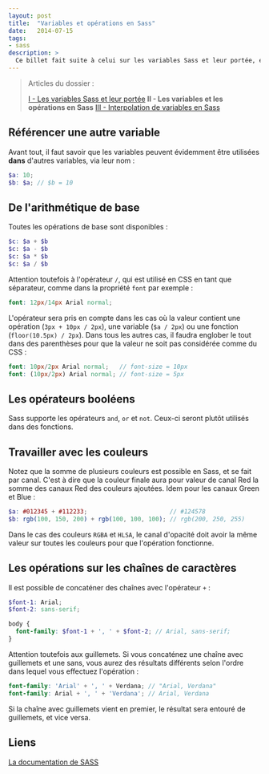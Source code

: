 ```yaml
---
layout: post
title:  "Variables et opérations en Sass"
date:   2014-07-15
tags:
- sass
description: >
  Ce billet fait suite à celui sur les variables Sass et leur portée, et présente cette fois-ci l'interpolation de variable.
---
```


> Articles du dossier :
>
> [I - Les variables Sass et leur portée](https://blog.smarchal.com/les-variables-sass)
> **II - Les variables et les opérations en Sass**
> [III - Interpolation de variables en Sass](https://blog.smarchal.com/interpolation-de-variable-sass)

## Référencer une autre variable

Avant tout, il faut savoir que les variables peuvent évidemment être utilisées **dans** d'autres variables, via leur nom :

```scss
$a: 10;
$b: $a; // $b = 10
```

## De l'arithmétique de base

Toutes les opérations de base sont disponibles :

```scss
$c: $a + $b
$c: $a - $b
$c: $a * $b
$c: $a / $b
```

Attention toutefois à l'opérateur `/`, qui est utilisé en CSS en tant que séparateur, comme dans la propriété `font` par exemple :

```scss
font: 12px/14px Arial normal;
```

L'opérateur sera pris en compte dans les cas où la valeur contient une opération (`3px + 10px / 2px`), une variable (`$a / 2px`) ou une fonction (`floor(10.5px) / 2px`).
Dans tous les autres cas, il faudra englober le tout dans des parenthèses pour que la valeur ne soit pas considérée comme du CSS :

```scss
font: 10px/2px Arial normal;   // font-size = 10px
font: (10px/2px) Arial normal; // font-size = 5px
```

## Les opérateurs booléens

Sass supporte les opérateurs `and`, `or` et `not`. Ceux-ci seront plutôt utilisés dans des fonctions.

## Travailler avec les couleurs

Notez que la somme de plusieurs couleurs est possible en Sass, et se fait par canal. C'est à dire que la couleur finale aura pour valeur de canal Red la somme des canaux Red des couleurs ajoutées.
Idem pour les canaux Green et Blue :

```scss
$a: #012345 + #112233;                       // #124578
$b: rgb(100, 150, 200) + rgb(100, 100, 100); // rgb(200, 250, 255)
```

Dans le cas des couleurs `RGBA` et `HLSA`, le canal d'opacité doit avoir la même valeur sur toutes les couleurs pour que l'opération fonctionne.

## Les opérations sur les chaînes de caractères

Il est possible de concaténer des chaînes avec l'opérateur `+` :

```scss
$font-1: Arial;
$font-2: sans-serif;

body {
  font-family: $font-1 + ', ' + $font-2; // Arial, sans-serif;
}
```

Attention toutefois aux guillemets. Si vous concaténez une chaîne avec guillemets et une sans, vous aurez des résultats différents selon l'ordre dans lequel vous effectuez l'opération :

```scss
font-family: 'Arial' + ', ' + Verdana; // "Arial, Verdana"
font-family: Arial + ', ' + 'Verdana'; // Arial, Verdana
```

Si la chaîne avec guillemets vient en premier, le résultat sera entouré de guillemets, et vice versa.

## Liens
[La documentation de SASS](https://sass-lang.com/documentation/file.SASS_REFERENCE.html)

